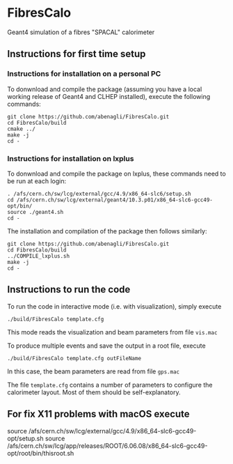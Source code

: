 # FibresCalo
Geant4 simulation of a fibres "SPACAL" calorimeter


## Instructions for first time setup

### Instructions for installation on a personal PC

To donwnload and compile the package (assuming you have a local working release of Geant4 and CLHEP installed), execute the following commands:
```
git clone https://github.com/abenagli/FibresCalo.git
cd FibresCalo/build
cmake ../
make -j
cd -
```

### Instructions for installation on lxplus

To donwnload and compile the package on lxplus, these commands need to be run at each login:
```
. /afs/cern.ch/sw/lcg/external/gcc/4.9/x86_64-slc6/setup.sh
cd /afs/cern.ch/sw/lcg/external/geant4/10.3.p01/x86_64-slc6-gcc49-opt/bin/
source ./geant4.sh
cd -
```
The installation and compilation of the package then follows similarly:
```
git clone https://github.com/abenagli/FibresCalo.git
cd FibresCalo/build
../COMPILE_lxplus.sh 
make -j
cd -
```


## Instructions to run the code

To run the code in interactive mode (i.e. with visualization), simply execute
```
./build/FibresCalo template.cfg
```
This mode reads the visualization and beam parameters from file `vis.mac`

To produce multiple events and save the output in a root file, execute
```
./build/FibresCalo template.cfg outFileName
```
In this case, the beam parameters are read from file `gps.mac`

The file `template.cfg` contains a number of parameters to configure the calorimeter layout.
Most of them should be self-explanatory.


## For fix X11 problems  with macOS execute
source /afs/cern.ch/sw/lcg/external/gcc/4.9/x86_64-slc6-gcc49-opt/setup.sh
source /afs/cern.ch/sw/lcg/app/releases/ROOT/6.06.08/x86_64-slc6-gcc49-opt/root/bin/thisroot.sh